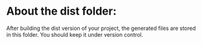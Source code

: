 # About the dist folder:
After building the dist version of your project, the generated files are stored in this folder. You should keep it under version control.
